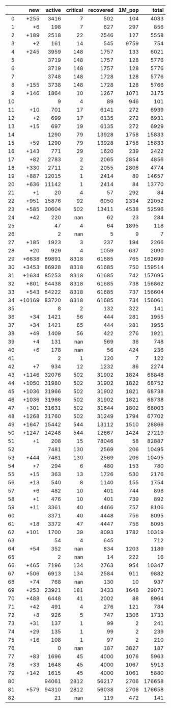 |    |    new |   active |   critical |   recovered |   1M_pop |   total |
|---:|-------:|---------:|-----------:|------------:|---------:|--------:|
|  0 |   +255 |     3416 |          7 |         502 |      104 |    4033 |
|  1 |     +6 |      198 |          7 |         627 |      297 |     856 |
|  2 |   +189 |     2518 |         22 |        2546 |      127 |    5558 |
|  3 |     +2 |      161 |         14 |         545 |     9759 |     754 |
|  4 |   +245 |     3959 |        148 |        1757 |      133 |    6021 |
|  5 |        |     3719 |        148 |        1757 |      128 |    5776 |
|  6 |        |     3719 |        148 |        1757 |      128 |    5776 |
|  7 |        |     3748 |        148 |        1728 |      128 |    5776 |
|  8 |   +155 |     3738 |        148 |        1728 |      128 |    5766 |
|  9 |   +146 |     1864 |         10 |        1267 |     1071 |    3175 |
| 10 |        |        9 |          4 |          89 |      946 |     101 |
| 11 |    +10 |      701 |         17 |        6141 |      272 |    6939 |
| 12 |     +2 |      699 |         17 |        6135 |      272 |    6931 |
| 13 |    +15 |      697 |         19 |        6135 |      272 |    6929 |
| 14 |        |     1290 |         79 |       13928 |     1758 |   15833 |
| 15 |    +59 |     1290 |         79 |       13928 |     1758 |   15833 |
| 16 |   +143 |      771 |         29 |        1620 |      239 |    2422 |
| 17 |    +82 |     2783 |          2 |        2065 |     2854 |    4856 |
| 18 |   +330 |     2711 |          2 |        2055 |     2806 |    4774 |
| 19 |   +887 |    12015 |          1 |        2414 |       89 |   14657 |
| 20 |   +636 |    11142 |          1 |        2414 |       84 |   13770 |
| 21 |     +1 |       20 |          4 |          57 |      292 |      84 |
| 22 |   +951 |    15876 |         92 |        6050 |     2334 |   22052 |
| 23 |   +585 |    30604 |        502 |       13411 |     4538 |   52596 |
| 24 |    +42 |      220 |        nan |          62 |       23 |     284 |
| 25 |        |       47 |          4 |          64 |     1895 |     118 |
| 26 |        |        2 |        nan |           5 |        9 |       7 |
| 27 |   +185 |     1923 |          3 |         237 |      194 |    2266 |
| 28 |    +20 |      929 |          4 |        1059 |      637 |    2090 |
| 29 |  +6638 |    89891 |       8318 |       61685 |      765 |  162699 |
| 30 |  +3453 |    86928 |       8318 |       61685 |      750 |  159514 |
| 31 |  +1634 |    85253 |       8318 |       61685 |      742 |  157695 |
| 32 |   +801 |    84438 |       8318 |       61685 |      738 |  156862 |
| 33 |   +543 |    84222 |       8318 |       61685 |      737 |  156604 |
| 34 | +10169 |    83720 |       8318 |       61685 |      734 |  156061 |
| 35 |        |        8 |          2 |         132 |      322 |     141 |
| 36 |    +34 |     1421 |         56 |         444 |      281 |    1955 |
| 37 |    +34 |     1421 |         65 |         444 |      281 |    1955 |
| 38 |    +49 |     1409 |         56 |         422 |      276 |    1921 |
| 39 |     +4 |      131 |        nan |         569 |       36 |     748 |
| 40 |     +6 |      178 |        nan |          56 |      424 |     236 |
| 41 |        |        2 |          1 |         120 |        7 |     122 |
| 42 |     +7 |      934 |         12 |        1232 |       86 |    2274 |
| 43 |  +1146 |    32076 |        502 |       31902 |     1824 |   68848 |
| 44 |  +1050 |    31980 |        502 |       31902 |     1822 |   68752 |
| 45 |  +1036 |    31966 |        502 |       31902 |     1821 |   68738 |
| 46 |  +1036 |    31966 |        502 |       31902 |     1821 |   68738 |
| 47 |   +301 |    31631 |        502 |       31644 |     1802 |   68003 |
| 48 |  +1268 |    31760 |        502 |       31249 |     1794 |   67702 |
| 49 |  +1647 |    15442 |        544 |       13112 |     1510 |   28866 |
| 50 |  +1247 |    14248 |        544 |       12667 |     1424 |   27219 |
| 51 |     +1 |      208 |         15 |       78046 |       58 |   82887 |
| 52 |        |     7481 |        130 |        2569 |      206 |   10495 |
| 53 |   +444 |     7481 |        130 |        2569 |      206 |   10495 |
| 54 |     +7 |      294 |          6 |         480 |      153 |     780 |
| 55 |    +15 |      363 |         13 |        1726 |      530 |    2176 |
| 56 |    +13 |      540 |          8 |        1140 |      155 |    1754 |
| 57 |     +6 |      482 |         10 |         401 |      744 |     898 |
| 58 |     +1 |      476 |         10 |         401 |      739 |     892 |
| 59 |    +11 |     3361 |         40 |        4466 |      757 |    8106 |
| 60 |        |     3371 |         40 |        4448 |      756 |    8095 |
| 61 |    +18 |     3372 |         47 |        4447 |      756 |    8095 |
| 62 |   +101 |     1700 |         39 |        8093 |     1782 |   10319 |
| 63 |        |       54 |          4 |         645 |          |     712 |
| 64 |    +54 |      352 |        nan |         834 |     1203 |    1189 |
| 65 |        |        2 |        nan |          14 |      222 |      16 |
| 66 |   +465 |     7196 |        134 |        2763 |      954 |   10347 |
| 67 |   +506 |     6913 |        134 |        2584 |      911 |    9882 |
| 68 |    +74 |      768 |        nan |         130 |       10 |     937 |
| 69 |   +253 |    23921 |        181 |        3433 |     1648 |   29071 |
| 70 |   +488 |     6448 |         41 |        2002 |       88 |    8964 |
| 71 |    +42 |      491 |          4 |         276 |      121 |     784 |
| 72 |     +8 |      926 |          5 |         747 |     1306 |    1733 |
| 73 |    +31 |      137 |          1 |          99 |        2 |     241 |
| 74 |    +29 |      135 |          1 |          99 |        2 |     239 |
| 75 |    +16 |      108 |          1 |          97 |        2 |     210 |
| 76 |        |        0 |        nan |         187 |     3827 |     187 |
| 77 |    +83 |     1696 |         45 |        4000 |     1076 |    5963 |
| 78 |    +33 |     1648 |         45 |        4000 |     1067 |    5913 |
| 79 |   +142 |     1615 |         45 |        4000 |     1061 |    5880 |
| 80 |        |    94061 |       2812 |       56217 |     2706 |  176658 |
| 81 |   +579 |    94310 |       2812 |       56038 |     2706 |  176658 |
| 82 |        |       21 |        nan |         119 |      472 |     141 |